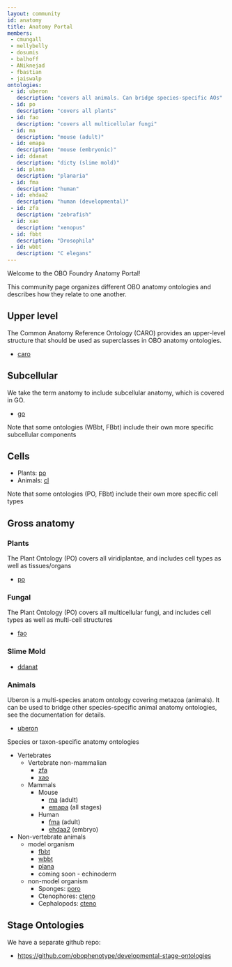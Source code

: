 ```yaml
---
layout: community
id: anatomy
title: Anatomy Portal
members:
 - cmungall
 - mellybelly
 - dosumis
 - balhoff
 - ANiknejad
 - fbastian
 - jaiswalp
ontologies:
 - id: uberon
   description: "covers all animals. Can bridge species-specific AOs"
 - id: po
   description: "covers all plants"
 - id: fao
   description: "covers all multicellular fungi"
 - id: ma
   description: "mouse (adult)"
 - id: emapa
   description: "mouse (embryonic)"
 - id: ddanat
   description: "dicty (slime mold)"
 - id: plana
   description: "planaria"
 - id: fma
   description: "human"
 - id: ehdaa2
   description: "human (developmental)"
 - id: zfa
   description: "zebrafish"
 - id: xao
   description: "xenopus"
 - id: fbbt
   description: "Drosophila"
 - id: wbbt
   description: "C elegans"
---
```


Welcome to the OBO Foundry Anatomy Portal!

This community page organizes different OBO anatomy ontologies and
describes how they relate to one another.

## Upper level

The Common Anatomy Reference Ontology (CARO) provides an upper-level
structure that should be used as superclasses in OBO anatomy ontologies.

 * [caro](/ontology/caro.html)

## Subcellular

We take the term anatomy to include subcellular anatomy, which is
covered in GO.

 * [go](/ontology/go.html)

Note that some ontologies (WBbt, FBbt) include their own more specific subcellular components

## Cells

 * Plants: [po](/ontology/po.html)
 * Animals: [cl](/ontology/cl.html)

Note that some ontologies (PO, FBbt) include their own more specific cell types

## Gross anatomy

### Plants

The Plant Ontology (PO) covers all viridiplantae, and includes cell types as well as tissues/organs

 * [po](/ontology/po.html)

### Fungal

The Plant Ontology (PO) covers all multicellular fungi, and includes cell types as well as multi-cell structures

 * [fao](/ontology/fao.html)

### Slime Mold

 * [ddanat](/ontology/ddanat.html)

### Animals

Uberon is a multi-species anatom ontology covering metazoa
(animals). It can be used to bridge other species-specific animal
anatomy ontologies, see the documentation for details.

 * [uberon](/ontology/uberon.html)

Species or taxon-specific anatomy ontologies

 * Vertebrates
     * Vertebrate non-mammalian
        * [zfa](/ontology/zfa.html)
        * [xao](/ontology/xao.html)
     * Mammals
        * Mouse
           * [ma](/ontology/ma.html) (adult)
           * [emapa](/ontology/emapa.html) (all stages)
        * Human
           * [fma](/ontology/fma.html) (adult)
           * [ehdaa2](/ontology/ehdaa2.html) (embryo)
 * Non-vertebrate animals
     * model organism
        * [fbbt](/ontology/fbbt.html)
        * [wbbt](/ontology/wbbt.html)
        * [plana](/ontology/plana.html)
        * coming soon - echinoderm
     * non-model organism
        * Sponges: [poro](/ontology/poro.html)
        * Ctenophores: [cteno](/ontology/cteno.html)
        * Cephalopods: [cteno](/ontology/cteno.html)
        
 ## Stage Ontologies
 
 We have a separate github repo:
 
 * https://github.com/obophenotype/developmental-stage-ontologies
